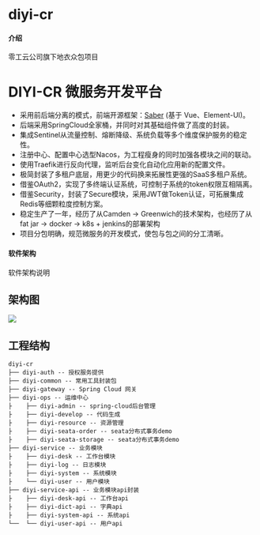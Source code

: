 # diyi-cr

#### 介绍
零工云公司旗下地衣众包项目

# DIYI-CR 微服务开发平台
* 采用前后端分离的模式，前端开源框架：[Saber](https://gitee.com/smallc/Saber) (基于 Vue、Element-UI)。
* 后端采用SpringCloud全家桶，并同时对其基础组件做了高度的封装。
* 集成Sentinel从流量控制、熔断降级、系统负载等多个维度保护服务的稳定性。
* 注册中心、配置中心选型Nacos，为工程瘦身的同时加强各模块之间的联动。
* 使用Traefik进行反向代理，监听后台变化自动化应用新的配置文件。
* 极简封装了多租户底层，用更少的代码换来拓展性更强的SaaS多租户系统。
* 借鉴OAuth2，实现了多终端认证系统，可控制子系统的token权限互相隔离。
* 借鉴Security，封装了Secure模块，采用JWT做Token认证，可拓展集成Redis等细颗粒度控制方案。
* 稳定生产了一年，经历了从Camden -> Greenwich的技术架构，也经历了从fat jar -> docker -> k8s + jenkins的部署架构
* 项目分包明确，规范微服务的开发模式，使包与包之间的分工清晰。

#### 软件架构
软件架构说明

## 架构图
<img src="https://images.gitee.com/uploads/images/2020/0623/231204_92a859d4_1949382.jpeg" />

## 工程结构
``` 
diyi-cr
├── diyi-auth -- 授权服务提供
├── diyi-common -- 常用工具封装包
├── diyi-gateway -- Spring Cloud 网关
├── diyi-ops -- 运维中心
├    ├── diyi-admin -- spring-cloud后台管理
├    ├── diyi-develop -- 代码生成
├    ├── diyi-resource -- 资源管理
├    ├── diyi-seata-order -- seata分布式事务demo
├    ├── diyi-seata-storage -- seata分布式事务demo
├── diyi-service -- 业务模块
├    ├── diyi-desk -- 工作台模块 
├    ├── diyi-log -- 日志模块 
├    ├── diyi-system -- 系统模块 
├    └── diyi-user -- 用户模块 
├── diyi-service-api -- 业务模块api封装
├    ├── diyi-desk-api -- 工作台api 
├    ├── diyi-dict-api -- 字典api 
├    ├── diyi-system-api -- 系统api 
└──  └── diyi-user-api -- 用户api 
```
